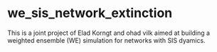 # we_sis_network_extinction
This is a joint project of Elad Korngt and ohad vilk aimed at building a weighted ensemble (WE) simulation for networks with SIS dyamics.
